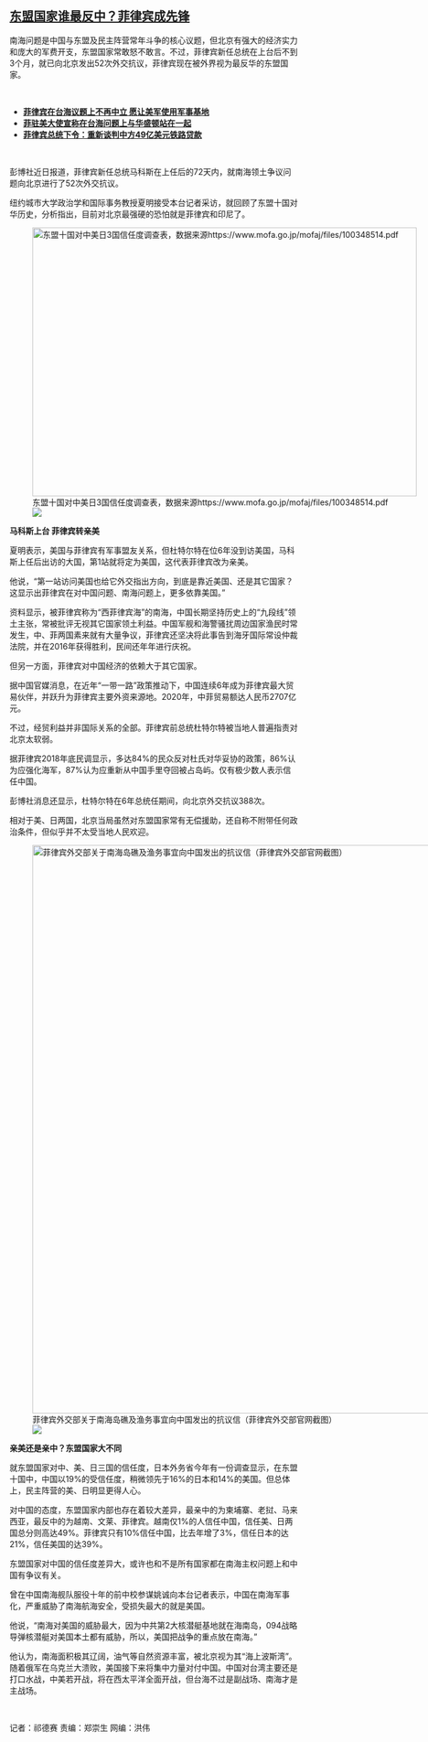 <!--1663360916000-->
[东盟国家谁最反中？菲律宾成先锋](https://www.rfa.org/mandarin/yataibaodao/junshiwaijiao/fy-09162022162134.html)
------

<p><span style="font-weight: 400;">南海问题是中国与东盟及民主阵营常年斗争的核心议题，但北京有强大的经济实力和庞大的军费开支，东盟国家常敢怒不敢言。不过，菲律宾新任总统在上台后不到3个月，就已向北京发出52次外交抗议，菲律宾现在被外界视为最反华的东盟国家。</span></p><p><br/></p><ul><li><span style="font-weight: 400;"><a href="https://www.rfa.org/mandarin/Xinwen/wulb-09062022020915.html"><strong>菲律宾在台海议题上不再中立 愿让美军使用军事基地</strong></a></span></li><li><strong><a href="https://www.rfa.org/mandarin/yataibaodao/junshiwaijiao/ec-08162022081334.html">菲驻美大使宣称在台海问题上与华盛顿站在一起</a></strong></li><li><strong><a href="https://www.rfa.org/mandarin/Xinwen/7-07162022164222.html">菲律宾总统下令：重新谈判中方49亿美元铁路贷款</a></strong></li></ul><p><br/></p><p><span style="font-weight: 400;">彭博社近日报道，菲律宾新任总统马科斯在上任后的72天内，就南海领土争议问题向北京进行了52次外交抗议。</span></p><p><span style="font-weight: 400;">纽约城市大学政治学和国际事务教授夏明接受本台记者采访，就回顾了东盟十国对华历史，分析指出，目前对北京最强硬的恐怕就是菲律宾和印尼了。</span></p><p><span style="font-weight: 400;"><figure class="image-richtext image-inline captioned" style="width:672px;"><img alt="东盟十国对中美日3国信任度调查表，数据来源https://www.mofa.go.jp/mofaj/files/100348514.pdf" height="470" src="https://www.rfa.org/mandarin/yataibaodao/junshiwaijiao/fy-09162022162134.html/fy14.jpg/@@images/05ba19ca-a4ba-4d45-aa79-cc9cd2a6c64d.png" title="fy14.jpg" width="672"/><figcaption class="image-caption">东盟十国对中美日3国信任度调查表，数据来源https://www.mofa.go.jp/mofaj/files/100348514.pdf</figcaption><small></small><div id="zoomattribute"><a data-caption="东盟十国对中美日3国信任度调查表，数据来源https://www.mofa.go.jp/mofaj/files/100348514.pdf" data-fancybox="" href="https://www.rfa.org/mandarin/yataibaodao/junshiwaijiao/fy-09162022162134.html/fy14.jpg" id="single_image" title="东盟十国对中美日3国信任度调查表，数据来源https://www.mofa.go.jp/mofaj/files/100348514.pdf"><img src="/++plone++rfa-resources/img/icon-zoom.png"/></a></div></figure></span></p><p><b>马科斯上台 菲律宾转亲美</b></p><p><span style="font-weight: 400;">夏明表示，美国与菲律宾有军事盟友关系，但杜特尔特在位6年没到访美国，马科斯上任后出访的大国，第1站就将定为美国，这代表菲律宾改为亲美。</span></p><p><span style="font-weight: 400;">他说，“第一站访问美国也给它外交指出方向，到底是靠近美国、还是其它国家？这显示出菲律宾在对中国问题、南海问题上，更多依靠美国。”</span></p><p><span style="font-weight: 400;">资料显示，被菲律宾称为“西菲律宾海”的南海，中国长期坚持历史上的“九段线”领土主张，常被批评无视其它国家领土利益。中国军舰和海警骚扰周边国家渔民时常发生，中、菲两国素来就有大量争议，菲律宾还坚决将此事告到</span><span style="font-weight: 400;">海牙国际常设仲裁法院，</span><span style="font-weight: 400;">并在2016年获得胜利，民间还年年进行庆祝。</span></p><p><span style="font-weight: 400;">但另一方面，菲律宾对中国经济的依赖大于其它国家。</span></p><p><span style="font-weight: 400;">据中国官媒消息，在近年“一带一路”政策推动下，中国连续6年成为菲律宾最大贸易伙伴，并跃升为菲律宾主要外资来源地。2020年，中菲贸易额达人民币2707亿元。</span></p><p><span style="font-weight: 400;">不过，经贸利益并非国际关系的全部。菲律宾前总统杜特尔特被当地人普遍指责对北京太软弱。</span></p><p><span style="font-weight: 400;">据菲律宾2018年底民调显示，多达84%的民众反对杜氏对华妥协的政策，86%认为应强化海军，87%认为应重新从中国手里夺回被占岛屿。仅有极少数人表示信任中国。</span></p><p><span style="font-weight: 400;">彭博社消息还显示，杜特尔特在6年总统任期间，向北京外交抗议388次。</span></p><p><span style="font-weight: 400;">相对于美、日两国，北京当局虽然对东盟国家常有无偿援助，还自称不附带任何政治条件，但似乎并不太受当地人民欢迎。</span></p><p><span style="font-weight: 400;"><figure class="image-richtext image-inline captioned" style="width:782px;"><img alt="菲律宾外交部关于南海岛礁及渔务事宜向中国发出的抗议信（菲律宾外交部官网截图）" height="994" src="https://www.rfa.org/mandarin/yataibaodao/junshiwaijiao/fy-09162022162134.html/fy14a.jpg/@@images/73c60836-5236-479c-92b4-3d98b46622ed.jpeg" title="fy14a.jpg" width="782"/><figcaption class="image-caption">菲律宾外交部关于南海岛礁及渔务事宜向中国发出的抗议信（菲律宾外交部官网截图）</figcaption><small></small><div id="zoomattribute"><a data-caption="菲律宾外交部关于南海岛礁及渔务事宜向中国发出的抗议信（菲律宾外交部官网截图）" data-fancybox="" href="https://www.rfa.org/mandarin/yataibaodao/junshiwaijiao/fy-09162022162134.html/fy14a.jpg" id="single_image" title="菲律宾外交部关于南海岛礁及渔务事宜向中国发出的抗议信（菲律宾外交部官网截图）"><img src="/++plone++rfa-resources/img/icon-zoom.png"/></a></div></figure></span></p><p><b>亲美还是亲中？东盟国家大不同</b></p><p><span style="font-weight: 400;">就东盟国家对中、美、日三国的信任度，日本外务省今年有一份调查显示，在东盟十国中，中国以19%的受信任度，稍微领先于16%的日本和14%的美国。但总体上，民主阵营的美、日明显更得人心。</span></p><p><span style="font-weight: 400;">对中国的态度，东盟国家内部也存在着较大差异，最亲中的为柬埔寨、老挝、马来西亚，最反中的为越南、文莱、菲律宾。越南仅1%的人信任中国，信任美、日两国总分则高达49%。菲律宾只有10%信任中国，比去年增了3%，信任日本的达21%，信任美国的达39%。</span></p><p><span style="font-weight: 400;">东盟国家对中国的信任度差异大，或许也和不是所有国家都在南海主权问题上和中国有争议有关。</span></p><p><span style="font-weight: 400;">曾在中国南海舰队服役十年的前中校参谋姚诚向本台记者表示，中国在南海军事化，严重威胁了南海航海安全，受损失最大的就是美国。</span></p><p><span style="font-weight: 400;">他说，“南海对美国的威胁最大，因为中共第2大核潜艇基地就在海南岛，094战略导弹核潜艇对美国本土都有威胁，所以，美国把战争的重点放在南海。”</span></p><p><span style="font-weight: 400;">他认为，南海面积极其辽阔，油气等自然资源丰富，被北京视为其“海上波斯湾”。随着俄军在乌克兰大溃败，美国接下来将集中力量对付中国。中国对台湾主要还是打口水战，中美若开战，将在西太平洋全面开战，但台海不过是副战场、南海才是主战场。</span></p><p><span style="font-weight: 400;"> </span></p><p><span style="font-weight: 400;">记者：祁德赛 责编：郑崇生 网编：洪伟</span></p>
